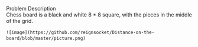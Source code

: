 Problem Description  
    Chess board is a black and white 8 * 8 square, with the pieces in the middle of the grid.  
      
    ![image](https://github.com/reignsocket/Distance-on-the-board/blob/master/picture.png)  
    
    
    
